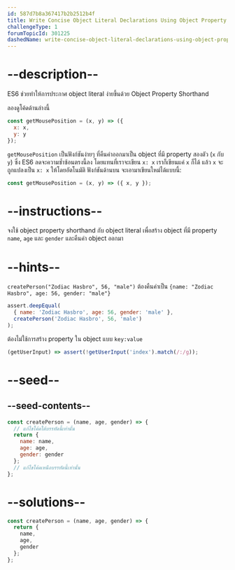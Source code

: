 ```yaml
---
id: 587d7b8a367417b2b2512b4f
title: Write Concise Object Literal Declarations Using Object Property Shorthand
challengeType: 1
forumTopicId: 301225
dashedName: write-concise-object-literal-declarations-using-object-property-shorthand
---
```


# --description--

ES6 ช่วยทำให้การประกาศ object literal ง่ายขึ้นด้วย Object Property Shorthand

ลองดูโค้ดด้านล่างนี้

```js
const getMousePosition = (x, y) => ({
  x: x,
  y: y
});
```

`getMousePosition` เป็นฟังก์ชันง่ายๆ ที่คืนค่าออกมาเป็น object ที่มี property สองตัว (`x` กับ `y`) ซึ่ง ES6 ลดจะความซ้ำซ้อนตรงนี้ลง
โดยแทนที่เราจะเขียน `x: x` เราก็เขียนแค่ `x` ก็ได้ แล้ว `x` จะถูกแปลงเป็น `x: x` ให้โดยอัตโนมัติ 
ฟังก์ชันด้านบน จะเอามาเขียนใหม่ได้แบบนี้:

```js
const getMousePosition = (x, y) => ({ x, y });
```

# --instructions--

จงใช้ object property shorthand กับ object literal เพื่อสร้าง object ที่มี property `name`, `age` และ `gender` และคืนค่า object ออกมา


# --hints--

`createPerson("Zodiac Hasbro", 56, "male")` ต้องคืนค่าเป็น `{name: "Zodiac Hasbro", age: 56, gender: "male"}`

```js
assert.deepEqual(
  { name: 'Zodiac Hasbro', age: 56, gender: 'male' },
  createPerson('Zodiac Hasbro', 56, 'male')
);
```

ต้องไม่ใช้การสร้าง property ใน object แบบ `key:value`

```js
(getUserInput) => assert(!getUserInput('index').match(/:/g));
```

# --seed--

## --seed-contents--

```js
const createPerson = (name, age, gender) => {
  // แก้ไขโค้ดใต้บรรทัดนี้เท่านั้น
  return {
    name: name,
    age: age,
    gender: gender
  };
  // แก้ไขโค้ดเหนือบรรทัดนี้เท่านั้น
};
```

# --solutions--

```js
const createPerson = (name, age, gender) => {
  return {
    name,
    age,
    gender
  };
};
```
